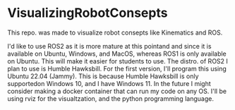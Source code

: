 # VisualizingRobotConsepts
This repo. was made to visualize robot consepts like Kinematics and ROS.

I'd like to use ROS2 as it is more mature at this pointand and since it is available on Ubuntu, Windows, and MacOS, whereas ROS1 is only available on Ubuntu.
This will make it easier for students to use.
The distro. of ROS2 I plan to use is Humble Hawksbill.
For the first version, I'll program this using Ubuntu 22.04 (Jammy). This is because Humble Hawksbill is only supportedon Windows 10, and I have Windows 11. In the future I might consider making a docker container that can run my code on any OS.
I'll be using rviz for the visualtzation, and the python programming language.
